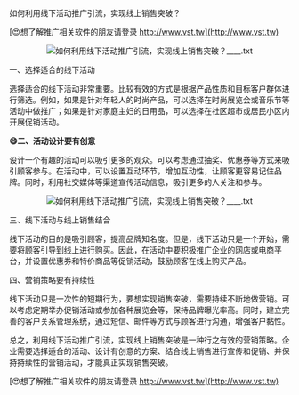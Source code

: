 如何利用线下活动推广引流，实现线上销售突破？

[😍想了解推广相关软件的朋友请登录 http://www.vst.tw](http://www.vst.tw)

 <center><img src="https://vst.tw/MP4/tuiguang/png/1.png" alt="如何利用线下活动推广引流，实现线上销售突破？____.txt"></center>

一、选择适合的线下活动

选择适合的线下活动非常重要。比较有效的方式是根据产品性质和目标客户群体进行筛选。例如，如果是针对年轻人的时尚产品，可以选择在时尚展览会或音乐节等活动中做推广；如果是针对家庭主妇的日用品，可以选择在社区超市或居民小区内开展促销活动。

**😄二、活动设计要有创意**

设计一个有趣的活动可以吸引更多的观众。可以考虑通过抽奖、优惠券等方式来吸引顾客参与。在活动中，可以设置互动环节，增加互动性，让顾客更容易记住品牌。同时，利用社交媒体等渠道宣传活动信息，吸引更多的人关注和参与。

 <center><img src="https://vst.tw/MP4/tuiguang/png/0.png" alt="如何利用线下活动推广引流，实现线上销售突破？____.txt"></center>

三、线下活动与线上销售结合

线下活动的目的是吸引顾客，提高品牌知名度。但是，线下活动只是一个开始，需要将顾客引导到线上进行购买。因此，在活动中要积极推广企业的网店或电商平台，并设置优惠券和特价商品等促销活动，鼓励顾客在线上购买产品。

四、营销策略要有持续性

线下活动只是一次性的短期行为，要想实现销售突破，需要持续不断地做营销。可以考虑定期举办促销活动或参加各种展览会等，保持品牌曝光率高。同时，建立完善的客户关系管理系统，通过短信、邮件等方式与顾客进行沟通，增强客户黏性。

总之，利用线下活动推广引流，实现线上销售突破是一种行之有效的营销策略。企业需要选择适合的活动、设计有创意的方案、结合线上销售进行宣传和促销、并保持持续性的营销活动，才能真正实现销售突破。

[😍想了解推广相关软件的朋友请登录 http://www.vst.tw](http://www.vst.tw)



